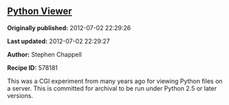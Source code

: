 ## [Python Viewer](https://code.activestate.com/recipes/578181-python-viewer)

**Originally published:** 2012-07-02 22:29:26

**Last updated:** 2012-07-02 22:29:27

**Author:** Stephen Chappell

**Recipe ID:** 578181

This was a CGI experiment from many years ago for viewing Python files on a server. This is committed for archival to be run under Python 2.5 or later versions.
